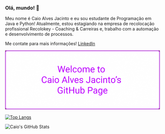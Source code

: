 ### Olá, mundo! 👋

Meu nome é Caio Alves Jacinto e eu sou estudante de Programação em Java e Python! Atualmente, estou estagiando na empresa de recolocação profissional Recolokey - Coaching & Carreiras e, trabalho com a automação e desenvolvimento de processos.

Me contate para mais informações!
[LinkedIn](https://www.linkedin.com/in/caioalvesjacinto/)

![Welcome](/github-profile-readme.png?raw=true)

[![Top Langs](https://github-readme-stats.vercel.app/api/top-langs/?username=CaioAlvesJacinto)](https://github.com/CaioAlvesJacinto/github-readme-stats)


![Caio's GitHub Stats](https://github-readme-stats.vercel.app/api?username=CaioAlvesJacinto&show_icons=true&theme=dracula)

<!--
**CaioAlvesJacinto/CaioAlvesJacinto** is a ✨ _special_ ✨ repository because its `README.md` (this file) appears on your GitHub profile.

Here are some ideas to get you started:

- 🔭 I’m currently working on ...
- 🌱 I’m currently learning ...
- 👯 I’m looking to collaborate on ...
- 🤔 I’m looking for help with ...
- 💬 Ask me about ...
- 📫 How to reach me: ...
- 😄 Pronouns: ...
- ⚡ Fun fact: ...
-->
